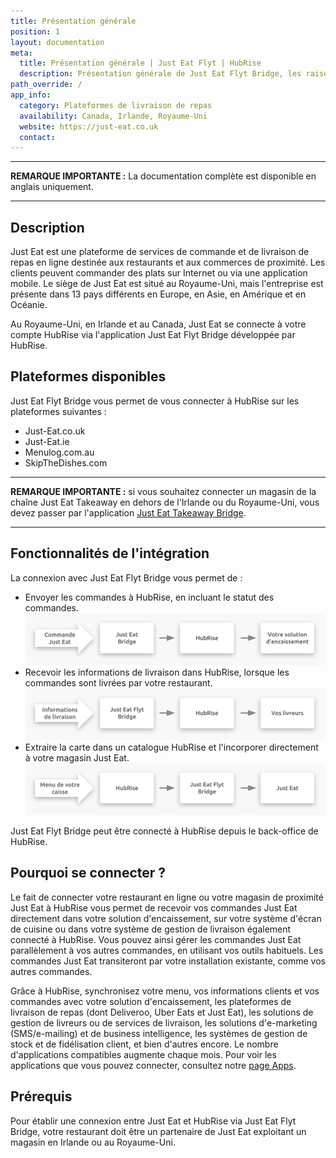 ```yaml
---
title: Présentation générale
position: 1
layout: documentation
meta:
  title: Présentation générale | Just Eat Flyt | HubRise
  description: Présentation générale de Just Eat Flyt Bridge, les raisons de connecter Just Eat à HubRise et fonctionnalités de l'intégration avec HubRise.
path_override: /
app_info:
  category: Plateformes de livraison de repas
  availability: Canada, Irlande, Royaume-Uni
  website: https://just-eat.co.uk
  contact:
---
```


---

**REMARQUE IMPORTANTE :** La documentation complète est disponible <Link to="/apps/just-eat-flyt" addLocalePrefix={false}>en anglais uniquement</Link>.

---

## Description

Just Eat est une plateforme de services de commande et de livraison de repas en ligne destinée aux restaurants et aux commerces de proximité. Les clients peuvent commander des plats sur Internet ou via une application mobile. Le siège de Just Eat est situé au Royaume-Uni, mais l'entreprise est présente dans 13 pays différents en Europe, en Asie, en Amérique et en Océanie.

Au Royaume-Uni, en Irlande et au Canada, Just Eat se connecte à votre compte HubRise via l'application Just Eat Flyt Bridge développée par HubRise.

## Plateformes disponibles

Just Eat Flyt Bridge vous permet de vous connecter à HubRise sur les plateformes suivantes :

- Just-Eat.co.uk
- Just-Eat.ie
- Menulog.com.au
- SkipTheDishes.com

---

**REMARQUE IMPORTANTE :** si vous souhaitez connecter un magasin de la chaîne Just Eat Takeaway en dehors de l'Irlande ou du Royaume-Uni, vous devez passer par l'application [Just Eat Takeaway Bridge](/apps/just-eat-takeaway/).

---

## Fonctionnalités de l'intégration

La connexion avec Just Eat Flyt Bridge vous permet de :

- Envoyer les commandes à HubRise, en incluant le statut des commandes. ![Schéma du flux de connexion entre Just Eat, Just Eat Flyt Bridge et HubRise pour la réception de commandes](../images/000-fr-2x-just-eat-connection-diagram.png)
- Recevoir les informations de livraison dans HubRise, lorsque les commandes sont livrées par votre restaurant. ![Schéma du flux de connexion entre Just Eat, Just Eat Flyt Bridge et HubRise pour la gestion des informations de livraison](../images/009-fr-2x-just-eat-delivery-fleet-diagram.png)
- Extraire la carte dans un catalogue HubRise et l'incorporer directement à votre magasin Just Eat. ![Schéma du flux de connexion entre Just Eat, Just Eat Flyt Bridge et HubRise pour l'extraction de la carte](../images/010-fr-2x-just-eat-menu-push-diagram.png)

Just Eat Flyt Bridge peut être connecté à HubRise depuis le back-office de HubRise.

## Pourquoi se connecter ?

Le fait de connecter votre restaurant en ligne ou votre magasin de proximité Just Eat à HubRise vous permet de recevoir vos commandes Just Eat directement dans votre solution d'encaissement, sur votre système d'écran de cuisine ou dans votre système de gestion de livraison également connecté à HubRise. Vous pouvez ainsi gérer les commandes Just Eat parallèlement à vos autres commandes, en utilisant vos outils habituels. Les commandes Just Eat transiteront par votre installation existante, comme vos autres commandes.

Grâce à HubRise, synchronisez votre menu, vos informations clients et vos commandes avec votre solution d'encaissement, les plateformes de livraison de repas (dont Deliveroo, Uber Eats et Just Eat), les solutions de gestion de livreurs ou de services de livraison, les solutions d'e-marketing (SMS/e-mailing) et de business intelligence, les systèmes de gestion de stock et de fidélisation client, et bien d'autres encore. Le nombre d'applications compatibles augmente chaque mois. Pour voir les applications que vous pouvez connecter, consultez notre [page Apps](/apps).

## Prérequis

Pour établir une connexion entre Just Eat et HubRise via Just Eat Flyt Bridge, votre restaurant doit être un partenaire de Just Eat exploitant un magasin en Irlande ou au Royaume-Uni.
